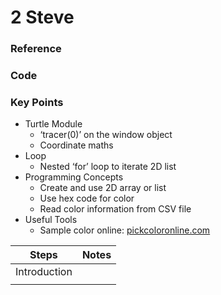 # 2 Steve

### Reference

### Code

### Key Points

- Turtle Module
    - ‘tracer(0)’ on the window object
    - Coordinate maths
- Loop
    - Nested ‘for’ loop to iterate 2D list
- Programming Concepts
    - Create and use 2D array or list
    - Use hex code for color
    - Read color information from CSV file
- Useful Tools
    - Sample color online: [pickcoloronline.com](http://pickcoloronline.com)

| Steps | Notes |
| --- | --- |
| Introduction |  |
|  |  |